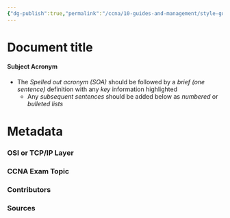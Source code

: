 ```yaml
---
{"dg-publish":true,"permalink":"/ccna/10-guides-and-management/style-guide/","created":"2023-11-06T10:12:32.000-08:00","updated":"2023-11-06T16:04:37.000-08:00"}
---
```



# Document title
#### Subject Acronym
- The *Spelled out acronym (SOA)* should be followed by a *brief (one sentence)* definition with any *key* information highlighted
	- Any *subsequent sentences* should be added below as *numbered* or *bulleted lists*




# Metadata
### OSI or TCP/IP Layer

### CCNA Exam Topic

### Contributors

### Sources
